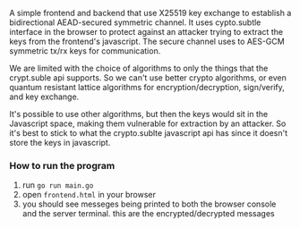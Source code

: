 A simple frontend and backend that use X25519 key exchange to establish a bidirectional AEAD-secured symmetric channel. It uses cypto.subtle interface in the browser to protect against an attacker trying to extract the keys from the frontend's javascript. The secure channel uses to AES-GCM symmetric tx/rx keys for communication.

We are limited with the choice of algorithms to only the things that the crypt.suble api supports. So we can't use better crypto algorithms, or even quantum resistant lattice algorithms for encryption/decryption, sign/verify, and key exchange.

It's possible to use other algorithms, but then the keys would sit in the Javascript space, making them vulnerable for extraction by an attacker. So it's best to stick to what the crypto.sublte javascript api has since it doesn't store the keys in javascript.


### How to run the program
1. run `go run main.go`
2. open `frontend.html` in your browser
3. you should see messeges being printed to both the browser console and the server terminal. this are the encrypted/decrypted messages

